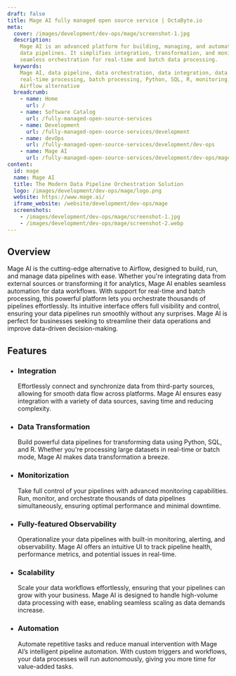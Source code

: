 ```yaml
---
draft: false
title: Mage AI fully managed open source service | OctaByte.io
meta:
  cover: /images/development/dev-ops/mage/screenshot-1.jpg
  description:
    Mage AI is an advanced platform for building, managing, and automating
    data pipelines. It simplifies integration, transformation, and monitoring, providing
    seamless orchestration for real-time and batch data processing.
  keywords:
    Mage AI, data pipeline, data orchestration, data integration, data transformation,
    real-time processing, batch processing, Python, SQL, R, monitoring, observability,
    Airflow alternative
  breadcrumb:
    - name: Home
      url: /
    - name: Software Catalog
      url: /fully-managed-open-source-services
    - name: Development
      url: /fully-managed-open-source-services/development
    - name: devOps
      url: /fully-managed-open-source-services/development/dev-ops
    - name: Mage AI
      url: /fully-managed-open-source-services/development/dev-ops/mage
content:
  id: mage
  name: Mage AI
  title: The Modern Data Pipeline Orchestration Solution
  logo: /images/development/dev-ops/mage/logo.png
  website: https://www.mage.ai/
  iframe_website: /website/development/dev-ops/mage
  screenshots:
    - /images/development/dev-ops/mage/screenshot-1.jpg
    - /images/development/dev-ops/mage/screenshot-2.webp
---
```


## Overview

Mage AI is the cutting-edge alternative to Airflow, designed to build, run, and manage data pipelines with ease. Whether you're integrating data from external sources or transforming it for analytics, Mage AI enables seamless automation for data workflows. With support for real-time and batch processing, this powerful platform lets you orchestrate thousands of pipelines effortlessly. Its intuitive interface offers full visibility and control, ensuring your data pipelines run smoothly without any surprises. Mage AI is perfect for businesses seeking to streamline their data operations and improve data-driven decision-making.

## Features

- ### Integration

  Effortlessly connect and synchronize data from third-party sources, allowing for smooth data flow across platforms. Mage AI ensures easy integration with a variety of data sources, saving time and reducing complexity.

- ### Data Transformation

  Build powerful data pipelines for transforming data using Python, SQL, and R. Whether you're processing large datasets in real-time or batch mode, Mage AI makes data transformation a breeze.

- ### Monitorization

  Take full control of your pipelines with advanced monitoring capabilities. Run, monitor, and orchestrate thousands of data pipelines simultaneously, ensuring optimal performance and minimal downtime.

- ### Fully-featured Observability

  Operationalize your data pipelines with built-in monitoring, alerting, and observability. Mage AI offers an intuitive UI to track pipeline health, performance metrics, and potential issues in real-time.

- ### Scalability

  Scale your data workflows effortlessly, ensuring that your pipelines can grow with your business. Mage AI is designed to handle high-volume data processing with ease, enabling seamless scaling as data demands increase.

- ### Automation

  Automate repetitive tasks and reduce manual intervention with Mage AI’s intelligent pipeline automation. With custom triggers and workflows, your data processes will run autonomously, giving you more time for value-added tasks.
